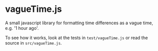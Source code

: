 # vagueTime.js

A small javascript library for formatting time differences as a vague time,
e.g. '1 hour ago'.

To see how it works, look at the tests in `test/vagueTime.js` or read the
source in `src/vagueTime.js`.

